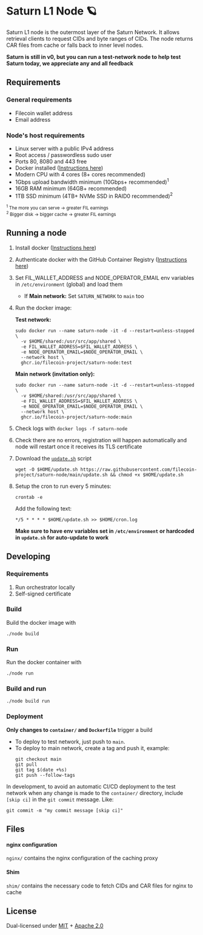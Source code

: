 # Saturn L1 Node 🪐

Saturn L1 node is the outermost layer of the Saturn Network.
It allows retrieval clients to request CIDs and byte ranges of CIDs.
The node returns CAR files from cache or falls back to inner level nodes.

**Saturn is still in v0, but you can run a test-network node to help test Saturn today, we appreciate any and all feedback**


## Requirements

### General requirements
- Filecoin wallet address
- Email address

### Node's host requirements
- Linux server with a public IPv4 address
- Root access / passwordless sudo user
- Ports 80, 8080 and 443 free
- Docker installed ([Instructions here](https://docs.docker.com/engine/install/#server))
- Modern CPU with 4 cores (8+ cores recommended)
- 1Gbps upload bandwidth minimum (10Gbps+ recommended)<sup>1</sup>
- 16GB RAM minimum (64GB+ recommended)
- 1TB SSD minimum (4TB+ NVMe SSD in RAID0 recommended)<sup>2</sup>

<sub>
<sup>1</sup> The more you can serve &rarr; greater FIL earnings<br>
<sup>2</sup> Bigger disk &rarr; bigger cache &rarr; greater FIL earnings
</sub>


## Running a node

1. Install docker ([Instructions here](https://docs.docker.com/engine/install/#server))
2. Authenticate docker with the GitHub Container Registry ([Instructions here](https://docs.github.com/en/packages/working-with-a-github-packages-registry/working-with-the-container-registry))
3. Set FIL_WALLET_ADDRESS and NODE_OPERATOR_EMAIL env variables in `/etc/environment` (global) and load them
   - If **Main network:** Set `SATURN_NETWORK` to `main` too
4. Run the docker image:

   **Test network:**
    ```shell
    sudo docker run --name saturn-node -it -d --restart=unless-stopped \
      -v $HOME/shared:/usr/src/app/shared \
      -e FIL_WALLET_ADDRESS=$FIL_WALLET_ADDRESS \
      -e NODE_OPERATOR_EMAIL=$NODE_OPERATOR_EMAIL \
      --network host \
      ghcr.io/filecoin-project/saturn-node:test
    ```

   **Main network (invitation only):**
    ```shell
    sudo docker run --name saturn-node -it -d --restart=unless-stopped \
      -v $HOME/shared:/usr/src/app/shared \
      -e FIL_WALLET_ADDRESS=$FIL_WALLET_ADDRESS \
      -e NODE_OPERATOR_EMAIL=$NODE_OPERATOR_EMAIL \
      --network host \
      ghcr.io/filecoin-project/saturn-node:main
    ```
    
5. Check logs with `docker logs -f saturn-node`
6. Check there are no errors, registration will happen automatically and node will restart once it receives its TLS certificate
7. Download the [`update.sh`](update.sh) script

   ```shell
   wget -O $HOME/update.sh https://raw.githubusercontent.com/filecoin-project/saturn-node/main/update.sh && chmod +x $HOME/update.sh
   ```
8. Setup the cron to run every 5 minutes:

   ```shell
   crontab -e
   ```

   Add the following text:
   ```
   */5 * * * * $HOME/update.sh >> $HOME/cron.log
   ```

   **Make sure to have env variables set in `/etc/environment` or hardcoded in `update.sh` for auto-update to work**


## Developing

### Requirements
1. Run orchestrator locally
2. Self-signed certificate

### Build

Build the docker image with 
```shell
./node build
```

### Run

Run the docker container with 
```shell
./node run
```

### Build and run

```shell
./node build run
```

### Deployment

**Only changes to `container/` and `Dockerfile`** trigger a build

- To deploy to test network, just push to `main`.
- To deploy to main network, create a tag and push it, example:
  ```
  git checkout main
  git pull
  git tag $(date +%s)
  git push --follow-tags
  ```

In development, to avoid an automatic CI/CD deployment to the test network when any change is made to the `container/` directory, include `[skip ci]` in the `git commit` message. Like:

```shell
git commit -m "my commit message [skip ci]"
```

## Files

#### nginx configuration

`nginx/` contains the nginx configuration of the caching proxy

#### Shim

`shim/` contains the necessary code to fetch CIDs and CAR files for nginx to cache 


## License

Dual-licensed under [MIT](https://github.com/filecoin-project/saturn-node/blob/master/LICENSE-MIT) + [Apache 2.0](https://github.com/filecoin-project/saturn-node/blob/master/LICENSE-APACHE)
